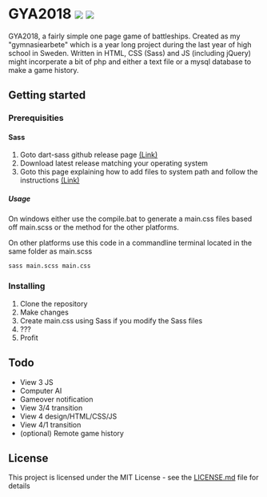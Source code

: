 # GYA2018 ![](https://img.shields.io/github/last-commit/Sventastical/GYA2018.svg) ![](https://img.shields.io/github/repo-size/Sventastical/GYA2018.svg)

GYA2018, a fairly simple one page game of battleships. Created as my "gymnasiearbete" which is a year long project during the last year of high school in Sweden. Written in HTML, CSS (Sass) and JS (including jQuery) might incorperate a bit of php and either a text file or a mysql database to make a game history.

## Getting started
### Prerequisities
#### Sass
1. Goto dart-sass github release page [(Link)](https://github.com/sass/dart-sass/releases/)
2. Download latest release matching your operating system
3. Goto this page explaining how to add files to system path and follow the instructions [(Link)](https://katiek2.github.io/path-doc/)

##### Usage
On windows either use the compile.bat to generate a main.css files based off main.scss or the method for the other platforms.

On other platforms use this code in a commandline terminal located in the same folder as main.scss

```
sass main.scss main.css
```

### Installing
1. Clone the repository
2. Make changes
3. Create main.css using Sass if you modify the Sass files
4. ???
5. Profit

## Todo
- View 3 JS
- Computer AI
- Gameover notification
- View 3/4 transition
- View 4 design/HTML/CSS/JS
- View 4/1 transition
- (optional) Remote game history

## License

This project is licensed under the MIT License - see the [LICENSE.md](LICENSE.md) file for details